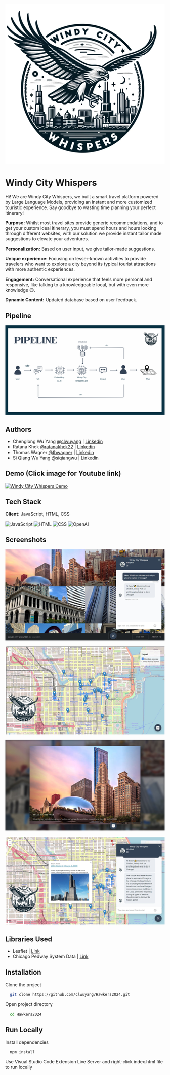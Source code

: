 
![Logo](https://github.com/clwuyang/Hawkers2024/blob/main/logo.png?raw=true)


# Windy City Whispers

Hi! We are Windy City Whispers, we built a smart travel platform powered by Large Language Models, providing an instant and more customized touristic experience. Say goodbye to wasting time planning your perfect itinerary!


**Purpose:** Whilst most travel sites provide generic recommendations, and to get your custom ideal itinerary, you must spend hours and hours looking through different websites, with our solution we provide instant tailor made suggestions to elevate your adventures.

**Personalization:** Based on user input, we give tailor-made suggestions.

**Unique experience:** Focusing on lesser-known activities to provide travelers who want to explore a city beyond its typical tourist attractions with more authentic experiences.

**Engagement:**  Conversational experience that feels more personal and responsive, like talking to a knowledgeable local, but with even more knowledge 😉.

**Dynamic Content:** Updated database based on user feedback.




## Pipeline

![Pipeline](https://github.com/clwuyang/Hawkers2024/blob/main/Pipeline.png?raw=true)

## Authors

- Chenglong Wu Yang [@clwuyang](https://www.github.com/clwuyang) | [Linkedin](https://www.linkedin.com/in/cwuyang/)
- Ratana Khek      [@ratanakhek22](https://www.github.com/ratanakhek22) | [Linkedin](https://www.linkedin.com/in/skhek/)
- Thomas Wagner    [@tbwagner](https://www.github.com/tbwagner) | [Linkedin](https://www.linkedin.com/in/thomas-wagner-267b49275/)
- Si Qiang Wu Yang   [@siqiangwu](https://www.github.com/siqiangwu) | [Linkedin](https://www.linkedin.com/in/siqiangwu/)


## Demo (Click image for Youtube link)

[![Windy City Whispers Demo](https://img.youtube.com/vi/pc3H71vZWMk/0.jpg)](https://www.youtube.com/watch?v=pc3H71vZWMk)


## Tech Stack

**Client:** JavaScript, HTML, CSS



![JavaScript](https://img.shields.io/badge/JavaScript-F7DF1E?style=for-the-badge&logo=javascript&logoColor=black
)
![HTML](https://img.shields.io/badge/HTML5-E34F26?style=for-the-badge&logo=html5&logoColor=white
)
![CSS](https://img.shields.io/badge/CSS3-1572B6?style=for-the-badge&logo=css3&logoColor=white
)
![OpenAI](https://img.shields.io/badge/OpenAI-412991?style=for-the-badge&logo=openai&logoColor=white)





## Screenshots

![Landing](https://github.com/clwuyang/Hawkers2024/blob/main/screenshots/landing.JPG?raw=true)

![Map](https://github.com/clwuyang/Hawkers2024/blob/main/screenshots/map.JPG?raw=true)

![Millenium Park](https://github.com/clwuyang/Hawkers2024/blob/main/screenshots/millenniumpark.JPG?raw=true)

![Sears Tower](https://github.com/clwuyang/Hawkers2024/blob/main/screenshots/searstower.JPG?raw=true)

## Libraries Used

- Leaflet | [Link](https://leafletjs.com/index.html)
- Chicago Pedway System Data | [Link](https://data.cityofchicago.org/Transportation/Pedway-Routes/aqxt-626s)

  
## Installation

Clone the project 

```bash
  git clone https://github.com/clwuyang/Hawkers2024.git
```

Open project directory
```bash
  cd Hawkers2024
```
    
## Run Locally

Install dependencies

```bash
  npm install
```

Use Visual Studio Code Extension Live Server and right-click index.html file to run locally
